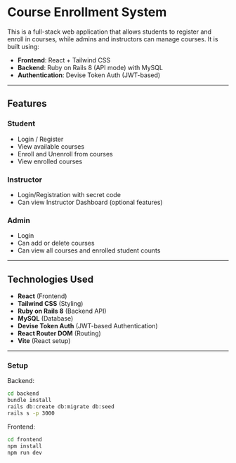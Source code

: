 #  Course Enrollment System

This is a full-stack web application that allows students to register and enroll in courses, while admins and instructors can manage courses. It is built using:

- **Frontend**: React + Tailwind CSS
- **Backend**: Ruby on Rails 8 (API mode) with MySQL
- **Authentication**: Devise Token Auth (JWT-based)

---

##  Features

###  Student
- Login / Register
- View available courses
- Enroll and Unenroll from courses
- View enrolled courses

###  Instructor
- Login/Registration with secret code
- Can view Instructor Dashboard (optional features)

###  Admin
- Login
- Can add or delete courses
- Can view all courses and enrolled student counts

---

##  Technologies Used

- **React** (Frontend)
- **Tailwind CSS** (Styling)
- **Ruby on Rails 8** (Backend API)
- **MySQL** (Database)
- **Devise Token Auth** (JWT-based Authentication)
- **React Router DOM** (Routing)
- **Vite** (React setup)

---

### Setup

Backend:
```bash
cd backend
bundle install
rails db:create db:migrate db:seed
rails s -p 3000
```

Frontend:
```bash
cd frontend
npm install
npm run dev
```
